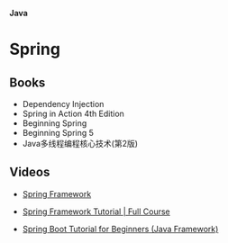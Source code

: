 **Java**

# Spring
## Books
- Dependency Injection
- Spring in Action 4th Edition
- Beginning Spring
- Beginning Spring 5
- Java多线程编程核心技术(第2版)

## Videos
- [Spring Framework](notes/11b00a2a105e415685642616dca429a4.md)
- [Spring Framework Tutorial | Full Course](https://www.youtube.com/watch?v=If1Lw4pLLEo)

- [Spring Boot Tutorial for Beginners (Java Framework)](https://www.youtube.com/watch?v=vtPkZShrvXQ)
